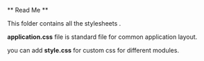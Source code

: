 ** Read Me **

This folder contains all the stylesheets .

**application.css** file is standard file for common application layout.

you can add **style.css** for custom css for different modules.
